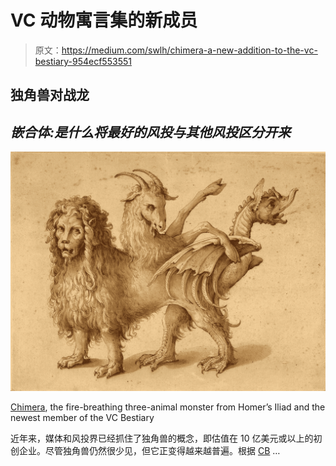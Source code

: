 # VC 动物寓言集的新成员

> 原文：<https://medium.com/swlh/chimera-a-new-addition-to-the-vc-bestiary-954ecf553551>

## 独角兽对战龙

## *嵌合体:是什么将最好的风投与其他风投区分开来*

![](img/738d10e5e5b0fdb4be0165e1ec4da056.png)

[Chimera](https://en.wiktionary.org/wiki/chimera#/media/File:Ligozzi_(Una_quimera).jpg), the fire-breathing three-animal monster from Homer’s Iliad and the newest member of the VC Bestiary

近年来，媒体和风投界已经抓住了独角兽的概念，即估值在 10 亿美元或以上的初创企业。尽管独角兽仍然很少见，但它正变得越来越普遍。根据 [CB](https://www.cbinsights.com/research-unicorn-companies) …